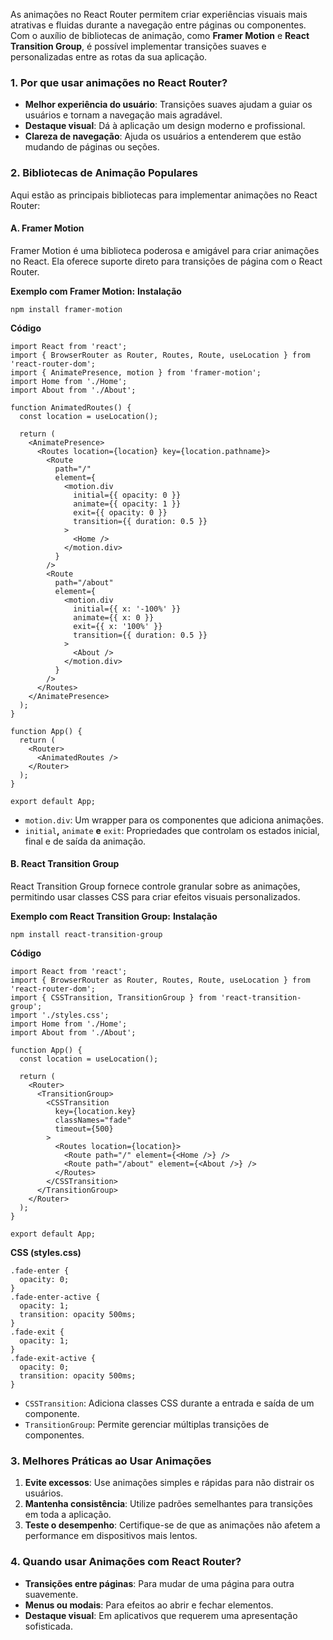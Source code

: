 As animações no React Router permitem criar experiências visuais mais atrativas e fluidas durante a navegação entre páginas ou componentes. Com o auxílio de bibliotecas de animação, como **Framer Motion** e **React Transition Group**, é possível implementar transições suaves e personalizadas entre as rotas da sua aplicação.

### **1. Por que usar animações no React Router?**

- **Melhor experiência do usuário**: Transições suaves ajudam a guiar os usuários e tornam a navegação mais agradável.
- **Destaque visual**: Dá à aplicação um design moderno e profissional.
- **Clareza de navegação**: Ajuda os usuários a entenderem que estão mudando de páginas ou seções.

### **2. Bibliotecas de Animação Populares**

Aqui estão as principais bibliotecas para implementar animações no React Router:

#### **A. Framer Motion**

Framer Motion é uma biblioteca poderosa e amigável para criar animações no React. Ela oferece suporte direto para transições de página com o React Router.

**Exemplo com Framer Motion:** **Instalação**

```
npm install framer-motion
```

**Código**

```
import React from 'react';
import { BrowserRouter as Router, Routes, Route, useLocation } from 'react-router-dom';
import { AnimatePresence, motion } from 'framer-motion';
import Home from './Home';
import About from './About';

function AnimatedRoutes() {
  const location = useLocation();

  return (
    <AnimatePresence>
      <Routes location={location} key={location.pathname}>
        <Route
          path="/"
          element={
            <motion.div
              initial={{ opacity: 0 }}
              animate={{ opacity: 1 }}
              exit={{ opacity: 0 }}
              transition={{ duration: 0.5 }}
            >
              <Home />
            </motion.div>
          }
        />
        <Route
          path="/about"
          element={
            <motion.div
              initial={{ x: '-100%' }}
              animate={{ x: 0 }}
              exit={{ x: '100%' }}
              transition={{ duration: 0.5 }}
            >
              <About />
            </motion.div>
          }
        />
      </Routes>
    </AnimatePresence>
  );
}

function App() {
  return (
    <Router>
      <AnimatedRoutes />
    </Router>
  );
}

export default App;
```

- `motion.div`: Um wrapper para os componentes que adiciona animações.
- `initial`**,** `animate` **e** `exit`: Propriedades que controlam os estados inicial, final e de saída da animação.

#### **B. React Transition Group**

React Transition Group fornece controle granular sobre as animações, permitindo usar classes CSS para criar efeitos visuais personalizados.

**Exemplo com React Transition Group:** **Instalação**

```
npm install react-transition-group
```

**Código**

```
import React from 'react';
import { BrowserRouter as Router, Routes, Route, useLocation } from 'react-router-dom';
import { CSSTransition, TransitionGroup } from 'react-transition-group';
import './styles.css';
import Home from './Home';
import About from './About';

function App() {
  const location = useLocation();

  return (
    <Router>
      <TransitionGroup>
        <CSSTransition
          key={location.key}
          classNames="fade"
          timeout={500}
        >
          <Routes location={location}>
            <Route path="/" element={<Home />} />
            <Route path="/about" element={<About />} />
          </Routes>
        </CSSTransition>
      </TransitionGroup>
    </Router>
  );
}

export default App;
```

**CSS (styles.css)**

```
.fade-enter {
  opacity: 0;
}
.fade-enter-active {
  opacity: 1;
  transition: opacity 500ms;
}
.fade-exit {
  opacity: 1;
}
.fade-exit-active {
  opacity: 0;
  transition: opacity 500ms;
}
```

- `CSSTransition`: Adiciona classes CSS durante a entrada e saída de um componente.
- `TransitionGroup`: Permite gerenciar múltiplas transições de componentes.

### **3. Melhores Práticas ao Usar Animações**

1. **Evite excessos**: Use animações simples e rápidas para não distrair os usuários.
2. **Mantenha consistência**: Utilize padrões semelhantes para transições em toda a aplicação.
3. **Teste o desempenho**: Certifique-se de que as animações não afetem a performance em dispositivos mais lentos.

### **4. Quando usar Animações com React Router?**

- **Transições entre páginas**: Para mudar de uma página para outra suavemente.
- **Menus ou modais**: Para efeitos ao abrir e fechar elementos.
- **Destaque visual**: Em aplicativos que requerem uma apresentação sofisticada.
